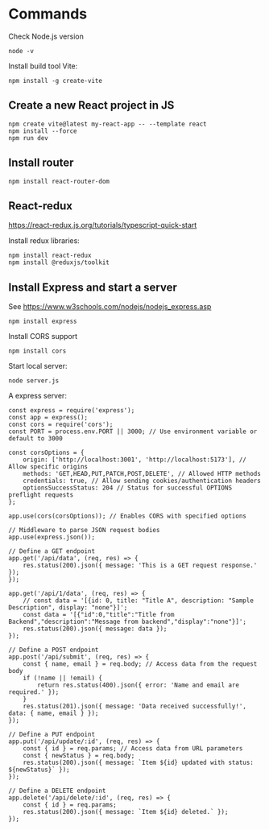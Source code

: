 # Commands

Check Node.js version
```
node -v
```

Install build tool Vite:
```
npm install -g create-vite
```

## Create a new React project in JS

```
npm create vite@latest my-react-app -- --template react
npm install --force
npm run dev
```

## Install router

```
npm install react-router-dom
```

## React-redux

https://react-redux.js.org/tutorials/typescript-quick-start

Install redux libraries:
```
npm install react-redux
npm install @reduxjs/toolkit
```

## Install Express and start a server

See https://www.w3schools.com/nodejs/nodejs_express.asp

```
npm install express
```

Install CORS support
```
npm install cors
```

Start local server:
```
node server.js
```

A express server:
```
const express = require('express');
const app = express();
const cors = require('cors');
const PORT = process.env.PORT || 3000; // Use environment variable or default to 3000

const corsOptions = {
    origin: ['http://localhost:3001', 'http://localhost:5173'], // Allow specific origins
    methods: 'GET,HEAD,PUT,PATCH,POST,DELETE', // Allowed HTTP methods
    credentials: true, // Allow sending cookies/authentication headers
    optionsSuccessStatus: 204 // Status for successful OPTIONS preflight requests
};

app.use(cors(corsOptions)); // Enables CORS with specified options

// Middleware to parse JSON request bodies
app.use(express.json());

// Define a GET endpoint
app.get('/api/data', (req, res) => {
    res.status(200).json({ message: 'This is a GET request response.' });
});

app.get('/api/1/data', (req, res) => {
    // const data = '[{id: 0, title: "Title A", description: "Sample Description", display: "none"}]';
    const data = '[{"id":0,"title":"Title from Backend","description":"Message from backend","display":"none"}]';
    res.status(200).json({ message: data });
});

// Define a POST endpoint
app.post('/api/submit', (req, res) => {
    const { name, email } = req.body; // Access data from the request body
    if (!name || !email) {
        return res.status(400).json({ error: 'Name and email are required.' });
    }
    res.status(201).json({ message: 'Data received successfully!', data: { name, email } });
});

// Define a PUT endpoint
app.put('/api/update/:id', (req, res) => {
    const { id } = req.params; // Access data from URL parameters
    const { newStatus } = req.body;
    res.status(200).json({ message: `Item ${id} updated with status: ${newStatus}` });
});

// Define a DELETE endpoint
app.delete('/api/delete/:id', (req, res) => {
    const { id } = req.params;
    res.status(200).json({ message: `Item ${id} deleted.` });
});
```
